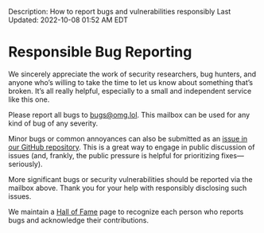 Description: How to report bugs and vulnerabilities responsibly
Last Updated: 2022-10-08 01:52 AM EDT

# Responsible Bug Reporting

We sincerely appreciate the work of security researchers, bug hunters, and anyone who’s willing to take the time to let us know about something that’s broken. It’s all really helpful, especially to a small and independent service like this one.

Please report all bugs to [bugs@omg.lol](mailto:bugs@omg.lol). This mailbox can be used for any kind of bug of any severity.

Minor bugs or common annoyances can also be submitted as an [issue in our GitHub repository](https://github.com/neatnik/omg.lol/issues). This is a great way to engage in public discussion of issues (and, frankly, the public pressure is helpful for prioritizing fixes—seriously).

More significant bugs or security vulnerabilities should be reported via the mailbox above. Thank you for your help with responsibly disclosing such issues.

We maintain a [Hall of Fame](https://meta.omg.lol/info/thanks) page to recognize each person who reports bugs and acknowledge their contributions.
